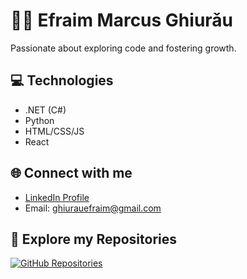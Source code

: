 # 👨‍💻 Efraim Marcus Ghiurǎu

Passionate about exploring code and fostering growth.

## 💻 Technologies

- .NET (C#)
- Python
- HTML/CSS/JS
- React

## 🌐 Connect with me

- [LinkedIn Profile](https://www.linkedin.com/in/efraim-ghiurau/)
- Email: ghiurauefraim@gmail.com

## 🚀 Explore my Repositories

[![GitHub Repositories](https://img.shields.io/badge/Explore-Repositories-brightgreen)](https://github.com/ghefraim)

